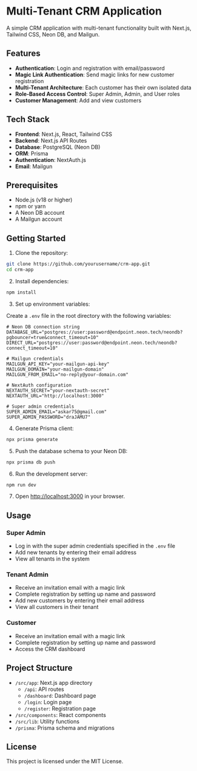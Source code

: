 # Multi-Tenant CRM Application

A simple CRM application with multi-tenant functionality built with Next.js, Tailwind CSS, Neon DB, and Mailgun.

## Features

- **Authentication**: Login and registration with email/password
- **Magic Link Authentication**: Send magic links for new customer registration
- **Multi-Tenant Architecture**: Each customer has their own isolated data
- **Role-Based Access Control**: Super Admin, Admin, and User roles
- **Customer Management**: Add and view customers

## Tech Stack

- **Frontend**: Next.js, React, Tailwind CSS
- **Backend**: Next.js API Routes
- **Database**: PostgreSQL (Neon DB)
- **ORM**: Prisma
- **Authentication**: NextAuth.js
- **Email**: Mailgun

## Prerequisites

- Node.js (v18 or higher)
- npm or yarn
- A Neon DB account
- A Mailgun account

## Getting Started

1. Clone the repository:

```bash
git clone https://github.com/yourusername/crm-app.git
cd crm-app
```

2. Install dependencies:

```bash
npm install
```

3. Set up environment variables:

Create a `.env` file in the root directory with the following variables:

```
# Neon DB connection string
DATABASE_URL="postgres://user:password@endpoint.neon.tech/neondb?pgbouncer=true&connect_timeout=10"
DIRECT_URL="postgres://user:password@endpoint.neon.tech/neondb?connect_timeout=10"

# Mailgun credentials
MAILGUN_API_KEY="your-mailgun-api-key"
MAILGUN_DOMAIN="your-mailgun-domain"
MAILGUN_FROM_EMAIL="no-reply@your-domain.com"

# NextAuth configuration
NEXTAUTH_SECRET="your-nextauth-secret"
NEXTAUTH_URL="http://localhost:3000"

# Super admin credentials
SUPER_ADMIN_EMAIL="askar75@gmail.com"
SUPER_ADMIN_PASSWORD="draJAMU7"
```

4. Generate Prisma client:

```bash
npx prisma generate
```

5. Push the database schema to your Neon DB:

```bash
npx prisma db push
```

6. Run the development server:

```bash
npm run dev
```

7. Open [http://localhost:3000](http://localhost:3000) in your browser.

## Usage

### Super Admin

- Log in with the super admin credentials specified in the `.env` file
- Add new tenants by entering their email address
- View all tenants in the system

### Tenant Admin

- Receive an invitation email with a magic link
- Complete registration by setting up name and password
- Add new customers by entering their email address
- View all customers in their tenant

### Customer

- Receive an invitation email with a magic link
- Complete registration by setting up name and password
- Access the CRM dashboard

## Project Structure

- `/src/app`: Next.js app directory
  - `/api`: API routes
  - `/dashboard`: Dashboard page
  - `/login`: Login page
  - `/register`: Registration page
- `/src/components`: React components
- `/src/lib`: Utility functions
- `/prisma`: Prisma schema and migrations

## License

This project is licensed under the MIT License.
